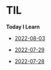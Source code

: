 # TIL
**Today I Learn**

* [2022-08-03](https://github.com/lesw1216/TIL/blob/main/2022/08/03/til.md)

* [2022-07-29](https://github.com/lesw1216/TIL/blob/main/2022/07/29/til.md)
* [2022-07-28](https://github.com/lesw1216/TIL/blob/main/2022/07/28/til.md)
